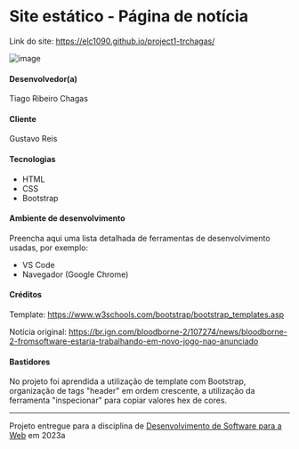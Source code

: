 # Site estático - Página de notícia

Link do site: https://elc1090.github.io/project1-trchagas/

![image](https://user-images.githubusercontent.com/49379007/229808841-6cc26b1c-9959-4133-b7c0-f3e87ecd8191.png)

#### Desenvolvedor(a)
Tiago Ribeiro Chagas

#### Cliente
Gustavo Reis

#### Tecnologias

- HTML
- CSS
- Bootstrap

#### Ambiente de desenvolvimento

Preencha aqui uma lista detalhada de ferramentas de desenvolvimento usadas, por exemplo:
- VS Code
- Navegador (Google Chrome)

#### Créditos

Template: https://www.w3schools.com/bootstrap/bootstrap_templates.asp

Notícia original: https://br.ign.com/bloodborne-2/107274/news/bloodborne-2-fromsoftware-estaria-trabalhando-em-novo-jogo-nao-anunciado

#### Bastidores

No projeto foi aprendida a utilização de template com Bootstrap, organização de tags "header" em ordem crescente, a utilização da ferramenta "inspecionar" para copiar valores hex de cores.

---
Projeto entregue para a disciplina de [Desenvolvimento de Software para a Web](http://github.com/andreainfufsm/elc1090-2023a) em 2023a
